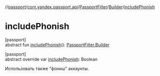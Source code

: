 //[passport](../../../../index.md)/[com.yandex.passport.api](../../index.md)/[PassportFilter](../index.md)/[Builder](index.md)/[includePhonish](include-phonish.md)

# includePhonish

[passport]\
abstract fun [includePhonish](include-phonish.md)(): [PassportFilter.Builder](index.md)

[passport]\
abstract override var [includePhonish](include-phonish.md): Boolean

Использовать также &quot;фониш&quot; аккаунты.<br></br>

